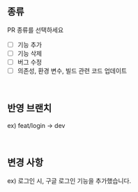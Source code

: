 ## 종류
PR 종류를 선택하세요

- [ ] 기능 추가
- [ ] 기능 삭제
- [ ] 버그 수정
- [ ] 의존성, 환경 변수, 빌드 관련 코드 업데이트

<br/>

## 반영 브랜치
ex) feat/login -> dev

<br/>

## 변경 사항
ex) 로그인 시, 구글 로그인 기능을 추가했습니다.

<br/>
